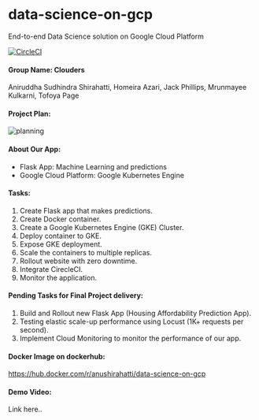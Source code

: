 # data-science-on-gcp
End-to-end Data Science solution on Google Cloud Platform

[![CircleCI](https://circleci.com/gh/anushirahatti/data-science-on-gcp.svg?style=svg&circle-token=data-science-on-gcp)](https://circleci.com/gh/anushirahatti/data-science-on-gcp)

#### Group Name: Clouders
Aniruddha Sudhindra Shirahatti, Homeira Azari, Jack Phillips, Mrunmayee Kulkarni, Tofoya Page

#### Project Plan:
![planning](https://github.com/anushirahatti/Data-Mining/blob/master/data-science-on-gcp.jpg)

#### About Our App:
- Flask App: Machine Learning and predictions
- Google Cloud Platform: Google Kubernetes Engine

#### Tasks:
1. Create Flask app that makes predictions.
2. Create Docker container.
3. Create a Google Kubernetes Engine (GKE) Cluster.
4. Deploy container to GKE.
5. Expose GKE deployment.
6. Scale the containers to multiple replicas.
7. Rollout website with zero downtime.
8. Integrate CirecleCI.
9. Monitor the application.

#### Pending Tasks for Final Project delivery:
1. Build and Rollout new Flask App (Housing Affordability Prediction App).
2. Testing elastic scale-up performance using Locust (1K+ requests per second).
3. Implement Cloud Monitoring to monitor the performance of our app.

#### Docker Image on dockerhub:
https://hub.docker.com/r/anushirahatti/data-science-on-gcp

#### Demo Video:
Link here..
